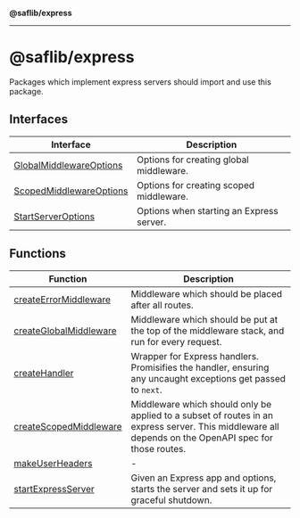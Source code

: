 **@saflib/express**

---

# @saflib/express

Packages which implement express servers should import and use this package.

## Interfaces

| Interface                                                        | Description                              |
| ---------------------------------------------------------------- | ---------------------------------------- |
| [GlobalMiddlewareOptions](interfaces/GlobalMiddlewareOptions.md) | Options for creating global middleware.  |
| [ScopedMiddlewareOptions](interfaces/ScopedMiddlewareOptions.md) | Options for creating scoped middleware.  |
| [StartServerOptions](interfaces/StartServerOptions.md)           | Options when starting an Express server. |

## Functions

| Function                                                      | Description                                                                                                                                           |
| ------------------------------------------------------------- | ----------------------------------------------------------------------------------------------------------------------------------------------------- |
| [createErrorMiddleware](functions/createErrorMiddleware.md)   | Middleware which should be placed after all routes.                                                                                                   |
| [createGlobalMiddleware](functions/createGlobalMiddleware.md) | Middleware which should be put at the top of the middleware stack, and run for every request.                                                         |
| [createHandler](functions/createHandler.md)                   | Wrapper for Express handlers. Promisifies the handler, ensuring any uncaught exceptions get passed to `next`.                                         |
| [createScopedMiddleware](functions/createScopedMiddleware.md) | Middleware which should only be applied to a subset of routes in an express server. This middleware all depends on the OpenAPI spec for those routes. |
| [makeUserHeaders](functions/makeUserHeaders.md)               | -                                                                                                                                                     |
| [startExpressServer](functions/startExpressServer.md)         | Given an Express app and options, starts the server and sets it up for graceful shutdown.                                                             |
